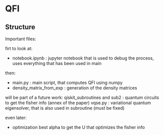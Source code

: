 # QFI

## Structure

Important files:

firt to look at:
- notebook.ipynb : jupyter notebook that is used to debug the process, uses everything that has been used in main

then:
- main.py : main script, that computes QFI using numpy
- density_matrix_from_exp : generation of the density matrices 

will be part of a future work:
qiskit_subroutines and sub2 : quantum circuits to get the fisher info (annex of the paper)
vqse.py : variational quantum eigensolver, that is also used in subroutine (must be fixed)

even later:
- optimization best alpha to get the U that optimizes the fisher info